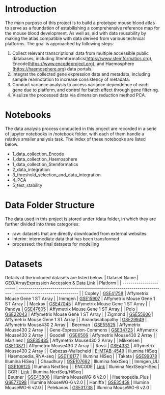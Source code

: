 # Introduction
The main purpose of this project is to build a prototype mouse blood atlas to serve as a foundation of estabilishing a comprehensive reference map for the mouse blood development. As well as, aid with data reusability by making the atlas compatible with data derived from various technical platforms. The goal is approached by following steps:

1. Collect relevant transcriptional data from multiple accessible public databases, including Stemformatics(https://www.stemformatics.org), Encode(https://www.encodeproject.org), and Haemosphere (https://haemosphere.org) data portals.
2. Integrat the collected gene expression data and metadata, including sample reannotation to increase consistency of metadata.
3. Conduct variance analysis to access variance dependence of each gene due to platform, and control for batch effect through gene filtering.
4. Visulize the processed data via dimension reduction method PCA.

# Notebooks
The data analysis process conducted in this project are recorded in a serie of jupyter notebooks in /notebook folder, with each of them handle a relative smaller analysis task. The index of these notebooks are listed below.

- 1_data_collection_Encode
- 1_data_collection_Haemosphere
- 1_data_collection_Stemformatics
- 2_data_integration
- 3_threshold_selection_and_data_integration
- 4_PCA
- 5_test_stability

# Data Folder Structure
The data used in this project is stored under /data folder, in which they are further divided into three categories:
- raw: datasets that are directly downloaded from external websites
- interim: intermediate data that has been transformed 
- processed: the final datasets for modelling

# Datasets 
Details of the included datasets are listed below. 
| Dataset Name            | GEO/ArrayExpression Accession & Data Link                                  | Platform                         |
| ----------------------- | -------------------------------------------------------------------------- | -------------------------------- |
| Copley                  | [GSE41758](https://www.ncbi.nlm.nih.gov/geo/query/acc.cgi?acc=GSE41758)    | Affymetrix Mouse Gene 1 ST Array |
| Immgen                  | [GSE15907](https://www.ncbi.nlm.nih.gov/geo/query/acc.cgi?acc=GSE15907)    | Affymetrix Mouse Gene 1 ST Array |
| Mackay                  | [GSE47045](https://www.ncbi.nlm.nih.gov/geo/query/acc.cgi?acc=GSE47045)    | Affymetrix Mouse Gene 1 ST Array |
| Pandya                  | [GSE47605](https://www.ncbi.nlm.nih.gov/geo/query/acc.cgi?acc=GSE47605)    | Affymetrix Mouse Gene 1 ST Array |
| Polo                    | [GSE22043](https://www.ncbi.nlm.nih.gov/geo/query/acc.cgi?acc=GSE22043)    | Affymetrix Mouse Gene 1 ST Array |
| Zigmond                 | [GSE55606](https://www.ncbi.nlm.nih.gov/geo/query/acc.cgi?acc=GSE55606)    | Affymetrix Mouse Gene 1 ST Array |
| Anandasabapathy         | [GSE29949](https://www.ncbi.nlm.nih.gov/geo/query/acc.cgi?acc=GSE29949)    | Affymetrix Mouse430 2 Array      |
| Beerman                 | [GSE55525](https://www.ncbi.nlm.nih.gov/geo/query/acc.cgi?acc=GSE55525)    | Affymetrix Mouse430 2 Array      |
| Gene-Expression-Commons | [GSE34723](https://www.ncbi.nlm.nih.gov/geo/query/acc.cgi?acc=GSE34723)    | Affymetrix Mouse430 2 Array      |
| Goodell                 | [GSE6506](https://www.ncbi.nlm.nih.gov/geo/query/acc.cgi?acc=GSE6506)      | Affymetrix Mouse430 2 Array      |
| Martinez                | [GSE35435](https://www.ncbi.nlm.nih.gov/geo/query/acc.cgi?acc=GSE35435)    | Affymetrix Mouse430 2 Array      |
| Mikkelsen               | [GSE10871](https://www.ncbi.nlm.nih.gov/geo/query/acc.cgi?acc=GSE10871)    | Affymetrix Mouse430 2 Array      |
| Rossi                   | [GSE4332](https://www.ncbi.nlm.nih.gov/geo/query/acc.cgi?acc=GSE4332)      | Affymetrix Mouse430 2 Array      |
| Cabezas-Wallscheid      | [E-MTAB-4549](https://www.ebi.ac.uk/arrayexpress/experiments/E-MTAB-4549/) | Illumina HiSeq                   |
| Haemopedia_RNA-seq      | [GSE116177](https://www.ncbi.nlm.nih.gov/geo/query/acc.cgi?acc=GSE116177)  | Illumina HiSeq                   |
| Takata                  | [GSE99078](https://www.ncbi.nlm.nih.gov/geo/query/acc.cgi?acc=GSE99078)    | Illumina HiSeq                   |
| Chaudhury               | [GSE107662](https://www.ncbi.nlm.nih.gov/geo/query/acc.cgi?acc=GSE107662)  | Illumina NextSeq                 |
| Immgen_ULI              | [GSE109125](https://www.ncbi.nlm.nih.gov/geo/query/acc.cgi?acc=GSE109125)  | Illumina NextSeq                 |
| ENCODE                  | [Link](https://www.encodeproject.org/search/?type=Experiment&replicates.library.biosample.donor.organism.scientific_name=Mus+musculus&files.file_type=tsv&audit.WARNING.category!=low+replicate+concordance&status=released&assay_slims=Transcription&biosample_ontology.classification!=cell+line&biosample_ontology.cell_slims=leukocyte&biosample_ontology.cell_slims=hematopoietic+cell&biosample_ontology.cell_slims=T+cell&biosample_ontology.cell_slims=myeloid+cell&biosample_ontology.cell_slims=monocyte&biosample_ontology.cell_slims=stem+cell&biosample_ontology.cell_slims=progenitor+cell&award.project=ENCODE)                                  | Illumina NextSeq/HiSeq            |              
| GGR                     | [Link](https://www.encodeproject.org/search/?type=Experiment&replicates.library.biosample.donor.organism.scientific_name=Mus+musculus&files.file_type=tsv&audit.WARNING.category%21=low+replicate+concordance&status=released&assay_slims=Transcription&biosample_ontology.classification%21=cell+line&biosample_ontology.cell_slims=leukocyte&biosample_ontology.cell_slims=hematopoietic+cell&biosample_ontology.cell_slims=T+cell&biosample_ontology.cell_slims=myeloid+cell&biosample_ontology.cell_slims=monocyte&biosample_ontology.cell_slims=stem+cell&biosample_ontology.cell_slims=progenitor+cell&award.project=GGR)                                 | Illumina NextSeq/HiSeq            |        
| Beutner                 | [GSE43808](https://www.ncbi.nlm.nih.gov/geo/query/acc.cgi?acc=GSE43808)    | Illumina MouseWG-6 v2.0           |
| Haemopedia_Plus         | [GSE77098](https://www.ncbi.nlm.nih.gov/geo/query/acc.cgi?acc=GSE77098)    | Illumina MouseWG-6 v2.0           |
| Haniffa                 | [GSE35458](https://www.ncbi.nlm.nih.gov/geo/query/acc.cgi?acc=GSE35458)    | Illumina MouseWG-6 v2.0           |
| Pelekanos               | [GSE31738](https://www.ncbi.nlm.nih.gov/geo/query/acc.cgi?acc=GSE31738)    | Illumina MouseWG-6 v2.0           |


